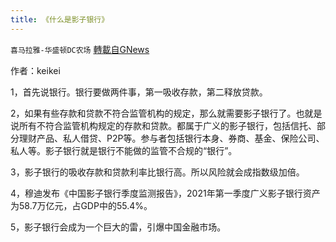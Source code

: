 ```yaml
---
title: 《什么是影子银行》
---
```

`喜马拉雅-华盛顿DC农场` [轉載自GNews](https://gnews.org/zh-hans/1554095/)

作者：keikei



1，首先说银行。银行要做两件事，第一吸收存款，第二释放贷款。

2，如果有些存款和贷款不符合监管机构的规定，那么就需要影子银行了。也就是说所有不符合监管机构规定的存款和贷款。都属于广义的影子银行，包括信托、部分理财产品、私人借贷、P2P等。参与者包括银行本身、券商、基金、保险公司、私人等。影子银行就是银行不能做的监管不合规的“银行”。

3，影子银行的吸收存款和贷款利率比银行高。所以风险就会成指数级加倍。

4，穆迪发布《中国影子银行季度监测报告》，2021年第一季度广义影子银行资产为58.7万亿元，占GDP中的55.4%。

5，影子银行会成为一个巨大的雷，引爆中国金融市场。
